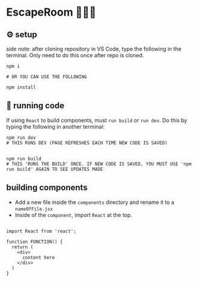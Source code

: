# EscapeRoom 🚪🏃💨

## :gear: setup
side note: after cloning repository in VS Code, type the following in the terminal. Only need to do this once after repo is cloned.

```shell
npm i

# OR YOU CAN USE THE FOLLOWING

npm install
```

## :running: running code

If using `React` to build components, must `run build` or `run dev`. Do this by typing the following in another terminal:
```shell
npm run dev
# THIS RUNS DEV (PAGE REFRESHES EACH TIME NEW CODE IS SAVED)


npm run build
# THIS 'RUNS THE BUILD' ONCE. IF NEW CODE IS SAVED, YOU MUST USE 'npm run build' AGAIN TO SEE UPDATES MADE
```
## building components

- Add a new file inside the `components` directory and rename it to a `nameOfFile.jsx`
- Inside of the `component`, import `React` at the top.

```shell

import React from 'react';

function FUNCTION() {
  return (
    <div>
      content here
    </div>
  )
}

```
